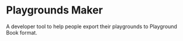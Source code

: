 # Playgrounds Maker

A developer tool to help people export their playgrounds to Playground Book format.
